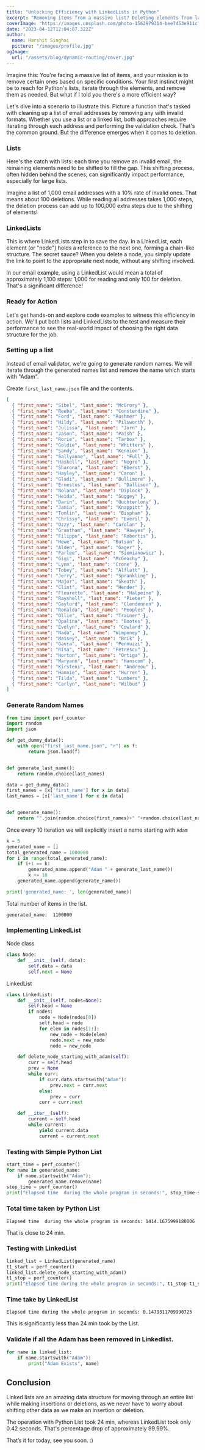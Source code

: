 ```yaml
---
title: "Unlocking Efficiency with LinkedLists in Python"
excerpt: "Removing items from a massive list? Deleting elements from large lists using Python's default lists can be surprisingly slow. We'll reveal a smoother path with LinkedLists."
coverImage: "https://images.unsplash.com/photo-1562979314-bee7453e911c?ixlib=rb-1.2.1&ixid=MnwxMjA3fDB8MHxwaG90by1wYWdlfHx8fGVufDB8fHx8&auto=format&fit=crop&w=774&q=80"
date: "2023-04-12T12:04:07.322Z"
author:
  name: Harshit Singhai
  picture: "/images/profile.jpg"
ogImage:
  url: "/assets/blog/dynamic-routing/cover.jpg"
---
```


Imagine this: You're facing a massive list of items, and your mission is to remove certain ones based on specific conditions. Your first instinct might be to reach for Python's lists, iterate through the elements, and remove them as needed. But what if I told you there's a more efficient way?

Let's dive into a scenario to illustrate this. Picture a function that's tasked with cleaning up a list of email addresses by removing any with invalid formats. Whether you use a list or a linked list, both approaches require iterating through each address and performing the validation check. That's the common ground. But the difference emerges when it comes to deletion.

### Lists

Here's the catch with lists: each time you remove an invalid email, the remaining elements need to be shifted to fill the gap. This shifting process, often hidden behind the scenes, can significantly impact performance, especially for large lists.

Imagine a list of 1,000 email addresses with a 10% rate of invalid ones. That means about 100 deletions. While reading all addresses takes 1,000 steps, the deletion process can add up to 100,000 extra steps due to the shifting of elements!

### LinkedLists

This is where LinkedLists step in to save the day. In a LinkedList, each element (or "node") holds a reference to the next one, forming a chain-like structure. The secret sauce? When you delete a node, you simply update the link to point to the appropriate next node, without any shifting involved.

In our email example, using a LinkedList would mean a total of approximately 1,100 steps: 1,000 for reading and only 100 for deletion. That's a significant difference!

### Ready for Action

Let's get hands-on and explore code examples to witness this efficiency in action. We'll put both lists and LinkedLists to the test and measure their performance to see the real-world impact of choosing the right data structure for the job.

### Setting up a list

Instead of email validator, we're going to generate random names. We will iterate through the generated names list and remove the name which starts with "Adam".

Create `first_last_name.json` file and the contents.

```json
[
  { "first_name": "Sibel", "last_name": "McGrory" },
  { "first_name": "Reeba", "last_name": "Consterdine" },
  { "first_name": "Ford", "last_name": "Rushmer" },
  { "first_name": "Hildy", "last_name": "Pilsworth" },
  { "first_name": "Julissa", "last_name": "Jorn" },
  { "first_name": "Jason", "last_name": "Paish" },
  { "first_name": "Rorie", "last_name": "Tarbox" },
  { "first_name": "Goldie", "last_name": "Whitters" },
  { "first_name": "Sandy", "last_name": "Kennion" },
  { "first_name": "Sallyanne", "last_name": "Full" },
  { "first_name": "Haskell", "last_name": "Negro" },
  { "first_name": "Sharona", "last_name": "Eberst" },
  { "first_name": "Hayley", "last_name": "Caron" },
  { "first_name": "Gladi", "last_name": "Bullimore" },
  { "first_name": "Ernestus", "last_name": "Dallison" },
  { "first_name": "Nolana", "last_name": "Diplock" },
  { "first_name": "Heida", "last_name": "Suggey" },
  { "first_name": "Darin", "last_name": "Ouchterlony" },
  { "first_name": "Jania", "last_name": "Knappitt" },
  { "first_name": "Tomlin", "last_name": "Bispham" },
  { "first_name": "Chrissy", "last_name": "Everil" },
  { "first_name": "Ozzy", "last_name": "Carolan" },
  { "first_name": "Grantham", "last_name": "Hawyes" },
  { "first_name": "Filippo", "last_name": "Robertis" },
  { "first_name": "Hewe", "last_name": "Butson" },
  { "first_name": "Alden", "last_name": "Gager" },
  { "first_name": "Farlee", "last_name": "Siemianowicz" },
  { "first_name": "Gigi", "last_name": "McGeachy" },
  { "first_name": "Lynn", "last_name": "Crone" },
  { "first_name": "Tobey", "last_name": "Alflatt" },
  { "first_name": "Jerry", "last_name": "Sprankling" },
  { "first_name": "Major", "last_name": "Skeath" },
  { "first_name": "Clint", "last_name": "Hender" },
  { "first_name": "Fleurette", "last_name": "Halpeine" },
  { "first_name": "Rayshell", "last_name": "Pieter" },
  { "first_name": "Gaylord", "last_name": "Clendennen" },
  { "first_name": "Ronalda", "last_name": "Peoples" },
  { "first_name": "Ollie", "last_name": "Trainer" },
  { "first_name": "Opalina", "last_name": "Bootes" },
  { "first_name": "Evelyn", "last_name": "Cowlard" },
  { "first_name": "Nada", "last_name": "Wimpeney" },
  { "first_name": "Maisey", "last_name": "Brik" },
  { "first_name": "Gavra", "last_name": "Pennuzzi" },
  { "first_name": "Risa", "last_name": "Petrescu" },
  { "first_name": "Norton", "last_name": "Ortiga" },
  { "first_name": "Maryann", "last_name": "Hanscom" },
  { "first_name": "Kirsteni", "last_name": "Andreou" },
  { "first_name": "Hannie", "last_name": "Hurren" },
  { "first_name": "Tilda", "last_name": "Lumbers" },
  { "first_name": "Carlyn", "last_name": "Wilbud" }
]
```

### Generate Random Names

```python
from time import perf_counter
import random
import json

def get_dummy_data():
    with open("first_last_name.json", "r") as f:
        return json.load(f)


def generate_last_name():
    return random.choice(last_names)

data = get_dummy_data()
first_names = [x['first_name'] for x in data]
last_names = [x['last_name'] for x in data]


def generate_name():
    return "".join(random.choice(first_names)+" "+random.choice(last_names))
```

Once every 10 iteration we will explicitly insert a name starting with `Adam`

```python
k = 5
generated_name = []
total_generated_name = 1000000
for i in range(total_generated_name):
    if i+1 == k:
        generated_name.append("Adam " + generate_last_name())
        k += 10
    generated_name.append(generate_name())

print('generated_name: ', len(generated_name))
```

Total number of items in the list.

```shell
generated_name:  1100000
```

### Implementing LinkedList

Node class

```python
class Node:
    def __init__(self, data):
        self.data = data
        self.next = None
```

LinkedList

```python
class LinkedList:
    def __init__(self, nodes=None):
        self.head = None
        if nodes:
            node = Node(nodes[0])
            self.head = node
            for elem in nodes[1:]:
                new_node = Node(elem)
                node.next = new_node
                node = new_node

    def delete_node_starting_with_adam(self):
        curr = self.head
        prev = None
        while curr:
            if curr.data.startswith("Adam"):
                prev.next = curr.next
            else:
                prev = curr
            curr = curr.next

    def __iter__(self):
        current = self.head
        while current:
            yield current.data
            current = current.next
```

### Testing with Simple Python List

```python
start_time = perf_counter()
for name in generated_name:
    if name.startswith("Adam"):
        generated_name.remove(name)
stop_time = perf_counter()
print("Elapsed time  during the whole program in seconds:", stop_time-start_time)
```

### Total time taken by Python List

```shell
Elapsed time  during the whole program in seconds: 1414.1675999180006
```

That is close to 24 min.

### Testing with LinkedList

```python
linked_list = LinkedList(generated_name)
t1_start = perf_counter()
linked_list.delete_node_starting_with_adam()
t1_stop = perf_counter()
print("Elapsed time during the whole program in seconds:", t1_stop-t1_start)
```

### Time take by LinkedList

```shell
Elapsed time during the whole program in seconds: 0.1479311709990725
```

This is significantly less than 24 min took by the List.

### Validate if all the Adam has been removed in Linkedlist.

```python
for name in linked_list:
    if name.startswith("Adam"):
        print("Adam Exists", name)

```

## Conclusion

Linked lists are an amazing data structure for moving through an entire list while making insertions or deletions, as we never have to worry about shifting other data as we make an insertion or deletion.

The operation with Python List took 24 min, whereas LinkedList took only 0.42 seconds. That's percentage drop of approximately 99.99%.

That’s it for today, see you soon. :)
